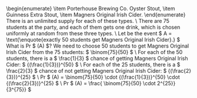 \begin{enumerate}
\item Porterhouse Brewing Co. Oyster Stout,
\item Guinness Extra Stout,
\item Magners Original Irish Cider.
\end{enumerate}
There is an unlimited supply for each of these types. \\
There are 75 students at the party, and each of them gets one drink, which is chosen uniformly at random from these three types. \\
Let be the event $ A = \text{\enquote{exactly 50 students get Magners Original Irish Cider}.} $
What is Pr $ (A) $?
We need to choose 50 students to get Magners Original Irish Cider from the 75 students: $ \binom{75}{50} $ \\
For each of the 50 students, there is a $ \frac{1}{3} $ chance of getting Magners Original Irish Cider: $ {(\frac{1}{3})}^{50} $ \\
For each of the 25 students, there is a $ \frac{2}{3} $ chance of not getting Magners Original Irish Cider: $ {(\frac{2}{3})}^{25} $ \\
Pr $ (A) = \binom{75}{50} \cdot {(\frac{1}{3})}^{50} \cdot {(\frac{2}{3})}^{25} $ \\
Pr $ (A) = \frac{ \binom{75}{50} \cdot 2^{25}}{3^{75}} $
